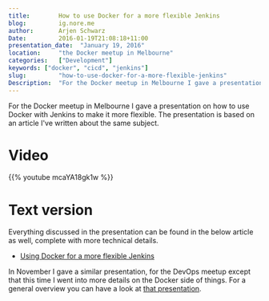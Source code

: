 ```yaml
---
title:        How to use Docker for a more flexible Jenkins  
blog:         ig.nore.me  
author:       Arjen Schwarz  
Date:         2016-01-19T21:08:18+11:00
presentation_date:  "January 19, 2016"
location:     "the Docker meetup in Melbourne"
categories:   ["Development"]
keywords: ["docker", "cicd", "jenkins"]
slug:         "how-to-use-docker-for-a-more-flexible-jenkins"
Description:  "For the Docker meetup in Melbourne I gave a presentation on how to use Docker with Jenkins to make it more flexible. The presentation is based on an article I've written about the same subject."
---
```

For the Docker meetup in Melbourne I gave a presentation on how to use Docker with Jenkins to make it more flexible. The presentation is based on an article I've written about the same subject.

# Video

{{% youtube mcaYA18gk1w %}}

# Text version

Everything discussed in the presentation can be found in the below article as well, complete with more technical details.

* [Using Docker for a more flexible Jenkins](/2015/09/using-docker-for-a-more-flexible-jenkins/)

In November I gave a similar presentation, for the DevOps meetup except that this time I went into more details on the Docker side of things. For a general overview you can have a look at [that presentation](/presentations/2015/11/prepare-deployable-code-using-docker-and-jenkins).
